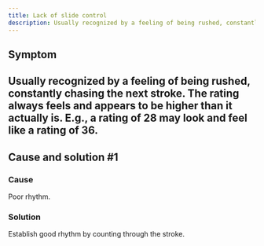 ```yaml
---
title: Lack of slide control
description: Usually recognized by a feeling of being rushed, constantly chasing the next stroke. The rating always feels and appears to be higher than it actually is. E.g., a rating of 28 may look and feel like a rating of 36.
---
```


## Symptom

Usually recognized by a feeling of being rushed, constantly chasing the next stroke. The rating always feels and appears to be higher than it actually is. E.g., a rating of 28 may look and feel like a rating of 36.
---

## Cause and solution #1

### Cause

Poor rhythm.

### Solution

Establish good rhythm by counting through the stroke.
